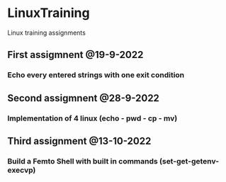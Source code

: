 # LinuxTraining
Linux training assignments

## First assigmnent	@19-9-2022
### Echo every entered strings with one exit condition

## Second assigmnent	@28-9-2022
### Implementation of 4 linux (echo - pwd - cp - mv)

## Third assignment	@13-10-2022
### Build a Femto Shell with built in commands (set-get-getenv-execvp)


